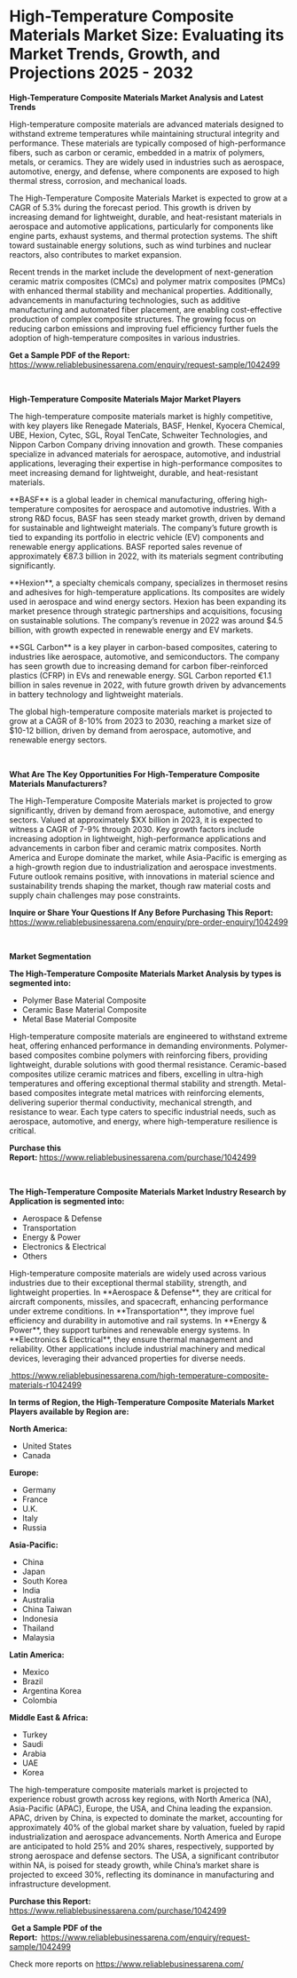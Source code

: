 <p><h1>High-Temperature Composite Materials Market Size: Evaluating its Market Trends, Growth, and Projections 2025 - 2032</h1></p><p><strong>High-Temperature Composite Materials Market Analysis and Latest Trends</strong></p>
<p><p>High-temperature composite materials are advanced materials designed to withstand extreme temperatures while maintaining structural integrity and performance. These materials are typically composed of high-performance fibers, such as carbon or ceramic, embedded in a matrix of polymers, metals, or ceramics. They are widely used in industries such as aerospace, automotive, energy, and defense, where components are exposed to high thermal stress, corrosion, and mechanical loads.</p><p>The High-Temperature Composite Materials Market is expected to grow at a CAGR of 5.3% during the forecast period. This growth is driven by increasing demand for lightweight, durable, and heat-resistant materials in aerospace and automotive applications, particularly for components like engine parts, exhaust systems, and thermal protection systems. The shift toward sustainable energy solutions, such as wind turbines and nuclear reactors, also contributes to market expansion.</p><p>Recent trends in the market include the development of next-generation ceramic matrix composites (CMCs) and polymer matrix composites (PMCs) with enhanced thermal stability and mechanical properties. Additionally, advancements in manufacturing technologies, such as additive manufacturing and automated fiber placement, are enabling cost-effective production of complex composite structures. The growing focus on reducing carbon emissions and improving fuel efficiency further fuels the adoption of high-temperature composites in various industries.</p></p>
<p><strong>Get a Sample PDF of the Report:&nbsp;</strong> <a href="https://www.reliablebusinessarena.com/enquiry/request-sample/1042499?utm_campaign=2113&utm_medium=2&utm_source=Github&utm_content=ia&utm_term=24012025&utm_id=high-temperature-composite-materials">https://www.reliablebusinessarena.com/enquiry/request-sample/1042499</a></p>
<p>&nbsp;</p>
<p><strong>High-Temperature Composite Materials Major Market Players</strong></p>
<p><p>The high-temperature composite materials market is highly competitive, with key players like Renegade Materials, BASF, Henkel, Kyocera Chemical, UBE, Hexion, Cytec, SGL, Royal TenCate, Schweiter Technologies, and Nippon Carbon Company driving innovation and growth. These companies specialize in advanced materials for aerospace, automotive, and industrial applications, leveraging their expertise in high-performance composites to meet increasing demand for lightweight, durable, and heat-resistant materials.</p><p>**BASF** is a global leader in chemical manufacturing, offering high-temperature composites for aerospace and automotive industries. With a strong R&D focus, BASF has seen steady market growth, driven by demand for sustainable and lightweight materials. The company’s future growth is tied to expanding its portfolio in electric vehicle (EV) components and renewable energy applications. BASF reported sales revenue of approximately €87.3 billion in 2022, with its materials segment contributing significantly.</p><p>**Hexion**, a specialty chemicals company, specializes in thermoset resins and adhesives for high-temperature applications. Its composites are widely used in aerospace and wind energy sectors. Hexion has been expanding its market presence through strategic partnerships and acquisitions, focusing on sustainable solutions. The company’s revenue in 2022 was around $4.5 billion, with growth expected in renewable energy and EV markets.</p><p>**SGL Carbon** is a key player in carbon-based composites, catering to industries like aerospace, automotive, and semiconductors. The company has seen growth due to increasing demand for carbon fiber-reinforced plastics (CFRP) in EVs and renewable energy. SGL Carbon reported €1.1 billion in sales revenue in 2022, with future growth driven by advancements in battery technology and lightweight materials.</p><p>The global high-temperature composite materials market is projected to grow at a CAGR of 8-10% from 2023 to 2030, reaching a market size of $10-12 billion, driven by demand from aerospace, automotive, and renewable energy sectors.</p></p>
<p>&nbsp;</p>
<p><strong>What Are The Key Opportunities For High-Temperature Composite Materials Manufacturers?</strong></p>
<p><p>The High-Temperature Composite Materials market is projected to grow significantly, driven by demand from aerospace, automotive, and energy sectors. Valued at approximately $XX billion in 2023, it is expected to witness a CAGR of 7-9% through 2030. Key growth factors include increasing adoption in lightweight, high-performance applications and advancements in carbon fiber and ceramic matrix composites. North America and Europe dominate the market, while Asia-Pacific is emerging as a high-growth region due to industrialization and aerospace investments. Future outlook remains positive, with innovations in material science and sustainability trends shaping the market, though raw material costs and supply chain challenges may pose constraints.</p></p>
<p><strong>Inquire or Share Your Questions If Any Before Purchasing This Report:</strong> <a href="https://www.reliablebusinessarena.com/enquiry/pre-order-enquiry/1042499?utm_campaign=2113&utm_medium=2&utm_source=Github&utm_content=ia&utm_term=24012025&utm_id=high-temperature-composite-materials">https://www.reliablebusinessarena.com/enquiry/pre-order-enquiry/1042499</a></p>
<p>&nbsp;</p>
<p><strong>Market Segmentation</strong></p>
<p><strong>The High-Temperature Composite Materials Market Analysis by types is segmented into:</strong></p>
<p><ul><li>Polymer Base Material Composite</li><li>Ceramic Base Material Composite</li><li>Metal Base Material Composite</li></ul></p>
<p><p>High-temperature composite materials are engineered to withstand extreme heat, offering enhanced performance in demanding environments. Polymer-based composites combine polymers with reinforcing fibers, providing lightweight, durable solutions with good thermal resistance. Ceramic-based composites utilize ceramic matrices and fibers, excelling in ultra-high temperatures and offering exceptional thermal stability and strength. Metal-based composites integrate metal matrices with reinforcing elements, delivering superior thermal conductivity, mechanical strength, and resistance to wear. Each type caters to specific industrial needs, such as aerospace, automotive, and energy, where high-temperature resilience is critical.</p></p>
<p><strong>Purchase this Report:&nbsp;</strong><a href="https://www.reliablebusinessarena.com/purchase/1042499?utm_campaign=2113&utm_medium=2&utm_source=Github&utm_content=ia&utm_term=24012025&utm_id=high-temperature-composite-materials">https://www.reliablebusinessarena.com/purchase/1042499</a></p>
<p>&nbsp;</p>
<p><strong>The High-Temperature Composite Materials Market Industry Research by Application is segmented into:</strong></p>
<p><ul><li>Aerospace & Defense</li><li>Transportation</li><li>Energy & Power</li><li>Electronics & Electrical</li><li>Others</li></ul></p>
<p><p>High-temperature composite materials are widely used across various industries due to their exceptional thermal stability, strength, and lightweight properties. In **Aerospace & Defense**, they are critical for aircraft components, missiles, and spacecraft, enhancing performance under extreme conditions. In **Transportation**, they improve fuel efficiency and durability in automotive and rail systems. In **Energy & Power**, they support turbines and renewable energy systems. In **Electronics & Electrical**, they ensure thermal management and reliability. Other applications include industrial machinery and medical devices, leveraging their advanced properties for diverse needs.</p></p>
<p><a href="https://www.reliablebusinessarena.com/high-temperature-composite-materials-r1042499?utm_campaign=2113&utm_medium=2&utm_source=Github&utm_content=ia&utm_term=24012025&utm_id=high-temperature-composite-materials">&nbsp;https://www.reliablebusinessarena.com/high-temperature-composite-materials-r1042499</a></p>
<p><strong>In terms of Region, the High-Temperature Composite Materials Market Players available by Region are:</strong></p>
<p>
    <p> <strong> North America: </strong>
        <ul>
            <li>United States</li>
            <li>Canada</li>
        </ul>
        </p> 
    <p> <strong> Europe: </strong>
        <ul>
            <li>Germany</li>
            <li>France</li>
            <li>U.K.</li>
            <li>Italy</li>
            <li>Russia</li>
        </ul>
        </p> 
    <p> <strong> Asia-Pacific: </strong>
        <ul>
            <li>China</li>
            <li>Japan</li>
            <li>South Korea</li>
            <li>India</li>
            <li>Australia</li>
            <li>China Taiwan</li>
            <li>Indonesia</li>
            <li>Thailand</li>
            <li>Malaysia</li>
        </ul>
        </p> 
    <p> <strong> Latin America: </strong>
        <ul>
            <li>Mexico</li>
            <li>Brazil</li>
            <li>Argentina Korea</li>
            <li>Colombia</li>
        </ul>
        </p> 
    <p> <strong> Middle East & Africa: </strong>
        <ul>
            <li>Turkey</li>
            <li>Saudi</li>
            <li>Arabia</li>
            <li>UAE</li>
            <li>Korea</li>
        </ul>
    </p>
    </p>
<p><p>The high-temperature composite materials market is projected to experience robust growth across key regions, with North America (NA), Asia-Pacific (APAC), Europe, the USA, and China leading the expansion. APAC, driven by China, is expected to dominate the market, accounting for approximately 40% of the global market share by valuation, fueled by rapid industrialization and aerospace advancements. North America and Europe are anticipated to hold 25% and 20% shares, respectively, supported by strong aerospace and defense sectors. The USA, a significant contributor within NA, is poised for steady growth, while China’s market share is projected to exceed 30%, reflecting its dominance in manufacturing and infrastructure development.</p></p>
<p><strong>Purchase this Report: </strong><a href="https://www.reliablebusinessarena.com/purchase/1042499?utm_campaign=2113&utm_medium=2&utm_source=Github&utm_content=ia&utm_term=24012025&utm_id=high-temperature-composite-materials">https://www.reliablebusinessarena.com/purchase/1042499</a></p>
<p>&nbsp;<strong>Get a Sample PDF of the Report:&nbsp;&nbsp;</strong><a href="https://www.reliablebusinessarena.com/enquiry/request-sample/1042499?utm_campaign=2113&utm_medium=2&utm_source=Github&utm_content=ia&utm_term=24012025&utm_id=high-temperature-composite-materials">https://www.reliablebusinessarena.com/enquiry/request-sample/1042499</a></p>
<p><strong></strong></p>
<p>Check more reports on <a href="https://www.reliablebusinessarena.com/?utm_campaign=2113&utm_medium=2&utm_source=Github&utm_content=ia&utm_term=24012025&utm_id=high-temperature-composite-materials">https://www.reliablebusinessarena.com/</a></p>